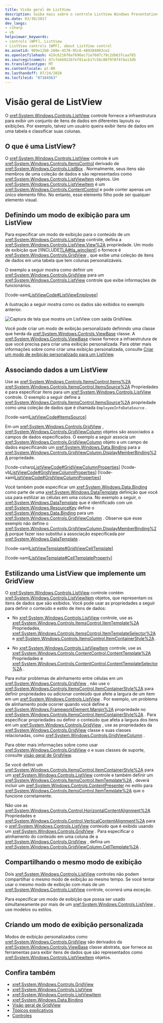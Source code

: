 ```yaml
---
title: Visão geral de ListView
description: Saiba mais sobre o controle ListView Windows Presentation Foundation, que fornece a infraestrutura para exibir itens de dados em diferentes layouts ou exibições.
ms.date: 03/30/2017
dev_langs:
- csharp
- vb
helpviewer_keywords:
- controls [WPF], ListView
- ListView controls [WPF], about ListView control
ms.assetid: 989e12b0-260e-4570-95c6-489284003ce2
ms.openlocfilehash: 419c6216f0af696ec71e7607c79c2db637caa785
ms.sourcegitcommit: 87cfeb69226fef01acb17c56c86f978f4f4a13db
ms.translationtype: MT
ms.contentlocale: pt-BR
ms.lasthandoff: 07/24/2020
ms.locfileid: "87164563"
---
```

# <a name="listview-overview"></a>Visão geral de ListView
O <xref:System.Windows.Controls.ListView> controle fornece a infraestrutura para exibir um conjunto de itens de dados em diferentes layouts ou exibições. Por exemplo, talvez um usuário queira exibir itens de dados em uma tabela e classificar suas colunas.  

<a name="WhatisaListView"></a>
## <a name="what-is-a-listview"></a>O que é uma ListView?  
 O <xref:System.Windows.Controls.ListView> controle é um <xref:System.Windows.Controls.ItemsControl> derivado de <xref:System.Windows.Controls.ListBox> . Normalmente, seus itens são membros de uma coleção de dados e são representados como <xref:System.Windows.Controls.ListViewItem> objetos. Um <xref:System.Windows.Controls.ListViewItem> é um <xref:System.Windows.Controls.ContentControl> e pode conter apenas um único elemento filho. No entanto, esse elemento filho pode ser qualquer elemento visual.  
  
<a name="DefiningaListViewView"></a>
## <a name="defining-a-view-mode-for-a-listview"></a>Definindo um modo de exibição para um ListView  
 Para especificar um modo de exibição para o conteúdo de um <xref:System.Windows.Controls.ListView> controle, defina a <xref:System.Windows.Controls.ListView.View%2A> propriedade. Um modo de exibição que [!INCLUDE[TLA#tla_winclient](../../../../includes/tlasharptla-winclient-md.md)] o fornece é <xref:System.Windows.Controls.GridView> , que exibe uma coleção de itens de dados em uma tabela que tem colunas personalizáveis.  
  
 O exemplo a seguir mostra como definir um <xref:System.Windows.Controls.GridView> para um <xref:System.Windows.Controls.ListView> controle que exibe informações de funcionários.  
  
 [!code-xaml[ListViewCode#ListViewEmployee](~/samples/snippets/csharp/VS_Snippets_Wpf/ListViewCode/CSharp/Window1.xaml#listviewemployee)]  
  
 A ilustração a seguir mostra como os dados são exibidos no exemplo anterior.  
  
 ![Captura de tela que mostra um ListView com saída GridView.](./media/gridview-overview/listview-gridview-output.jpg)  
  
 Você pode criar um modo de exibição personalizado definindo uma classe que herda da <xref:System.Windows.Controls.ViewBase> classe. A <xref:System.Windows.Controls.ViewBase> classe fornece a infraestrutura de que você precisa para criar uma exibição personalizada. Para obter mais informações sobre como criar uma exibição personalizada, consulte [Criar um modo de exibição personalizado para um ListView](how-to-create-a-custom-view-mode-for-a-listview.md).  
  
<a name="BindingDatatoaListView"></a>
## <a name="binding-data-to-a-listview"></a>Associando dados a um ListView  
 Use as <xref:System.Windows.Controls.ItemsControl.Items%2A> <xref:System.Windows.Controls.ItemsControl.ItemsSource%2A> Propriedades e para especificar itens para um <xref:System.Windows.Controls.ListView> controle. O exemplo a seguir define a <xref:System.Windows.Controls.ItemsControl.ItemsSource%2A> propriedade como uma coleção de dados que é chamada `EmployeeInfoDataSource` .  
  
 [!code-xaml[ListViewCode#ItemsSource](~/samples/snippets/csharp/VS_Snippets_Wpf/ListViewCode/CSharp/Window1.xaml#itemssource)]  
  
 Em um <xref:System.Windows.Controls.GridView> , <xref:System.Windows.Controls.GridViewColumn> objetos são associados a campos de dados especificados. O exemplo a seguir associa um <xref:System.Windows.Controls.GridViewColumn> objeto a um campo de dados especificando um <xref:System.Windows.Data.Binding> para a <xref:System.Windows.Controls.GridViewColumn.DisplayMemberBinding%2A> propriedade.  
  
 [!code-csharp[ListViewCode#GridViewColumnProperties](~/samples/snippets/csharp/VS_Snippets_Wpf/ListViewCode/CSharp/Window1.xaml.cs#gridviewcolumnproperties)]
 [!code-vb[ListViewCode#GridViewColumnProperties](~/samples/snippets/visualbasic/VS_Snippets_Wpf/ListViewCode/visualbasic/window1.xaml.vb#gridviewcolumnproperties)]
 [!code-xaml[ListViewCode#GridViewColumnProperties](~/samples/snippets/csharp/VS_Snippets_Wpf/ListViewCode/CSharp/Window1.xaml#gridviewcolumnproperties)]  
  
 Você também pode especificar um <xref:System.Windows.Data.Binding> como parte de uma <xref:System.Windows.DataTemplate> definição que você usa para estilizar as células em uma coluna. No exemplo a seguir, o <xref:System.Windows.DataTemplate> que é identificado com um <xref:System.Windows.ResourceKey> define o <xref:System.Windows.Data.Binding> para um <xref:System.Windows.Controls.GridViewColumn> . Observe que esse exemplo não define o <xref:System.Windows.Controls.GridViewColumn.DisplayMemberBinding%2A> porque fazer isso substitui a associação especificada por <xref:System.Windows.DataTemplate> .  
  
 [!code-xaml[ListViewTemplate#GridViewCellTemplate](~/samples/snippets/csharp/VS_Snippets_Wpf/ListViewTemplate/CS/window1.xaml#gridviewcelltemplate)]  
  
 [!code-xaml[ListViewTemplate#CellTemplateProperty](~/samples/snippets/csharp/VS_Snippets_Wpf/ListViewTemplate/CS/window1.xaml#celltemplateproperty)]  
  
<a name="StylingaListView"></a>
## <a name="styling-a-listview-that-implements-a-gridview"></a>Estilizando uma ListView que implemente um GridView  
 O <xref:System.Windows.Controls.ListView> controle contém <xref:System.Windows.Controls.ListViewItem> objetos, que representam os itens de dados que são exibidos. Você pode usar as propriedades a seguir para definir o conteúdo e estilo de itens de dados:  
  
- No <xref:System.Windows.Controls.ListView> controle, use as <xref:System.Windows.Controls.ItemsControl.ItemTemplate%2A> Propriedades, <xref:System.Windows.Controls.ItemsControl.ItemTemplateSelector%2A> e <xref:System.Windows.Controls.ItemsControl.ItemContainerStyle%2A> .  
  
- No <xref:System.Windows.Controls.ListViewItem> controle, use as <xref:System.Windows.Controls.ContentControl.ContentTemplate%2A> Propriedades e <xref:System.Windows.Controls.ContentControl.ContentTemplateSelector%2A> .  
  
 Para evitar problemas de alinhamento entre células em um <xref:System.Windows.Controls.GridView> , não use o <xref:System.Windows.Controls.ItemsControl.ItemContainerStyle%2A> para definir propriedades ou adicionar conteúdo que afete a largura de um item em um <xref:System.Windows.Controls.ListView> . Por exemplo, um problema de alinhamento pode ocorrer quando você define a <xref:System.Windows.FrameworkElement.Margin%2A> propriedade no <xref:System.Windows.Controls.ItemsControl.ItemContainerStyle%2A> . Para especificar propriedades ou definir o conteúdo que afeta a largura dos itens em um <xref:System.Windows.Controls.GridView> , use as propriedades da <xref:System.Windows.Controls.GridView> classe e suas classes relacionadas, como <xref:System.Windows.Controls.GridViewColumn> .  
  
 Para obter mais informações sobre como usar <xref:System.Windows.Controls.GridView> o e suas classes de suporte, consulte [visão geral de GridView](gridview-overview.md).  
  
 Se você definir um <xref:System.Windows.Controls.ItemsControl.ItemContainerStyle%2A> para um <xref:System.Windows.Controls.ListView> controle e também definir um <xref:System.Windows.Controls.ItemsControl.ItemTemplate%2A> , deverá incluir um <xref:System.Windows.Controls.ContentPresenter> no estilo para <xref:System.Windows.Controls.ItemsControl.ItemTemplate%2A> que o funcione corretamente.  
  
 Não use as <xref:System.Windows.Controls.Control.HorizontalContentAlignment%2A> Propriedades e <xref:System.Windows.Controls.Control.VerticalContentAlignment%2A> para o <xref:System.Windows.Controls.ListView> conteúdo que é exibido usando um <xref:System.Windows.Controls.GridView> . Para especificar o alinhamento do conteúdo em uma coluna de a <xref:System.Windows.Controls.GridView> , defina um <xref:System.Windows.Controls.GridViewColumn.CellTemplate%2A> .  
  
<a name="UsingtheSameViewMoreThanOnce"></a>
## <a name="sharing-the-same-view-mode"></a>Compartilhando o mesmo modo de exibição  
 Dois <xref:System.Windows.Controls.ListView> controles não podem compartilhar o mesmo modo de exibição ao mesmo tempo. Se você tentar usar o mesmo modo de exibição com mais de um <xref:System.Windows.Controls.ListView> controle, ocorrerá uma exceção.  
  
 Para especificar um modo de exibição que possa ser usado simultaneamente por mais de um <xref:System.Windows.Controls.ListView> , use modelos ou estilos.
  
<a name="CreatingaCustomView"></a>
## <a name="creating-a-custom-view-mode"></a>Criando um modo de exibição personalizada  
 Modos de exibição personalizados como <xref:System.Windows.Controls.GridView> são derivados da <xref:System.Windows.Controls.ViewBase> classe abstrata, que fornece as ferramentas para exibir itens de dados que são representados como <xref:System.Windows.Controls.ListViewItem> objetos.
  
## <a name="see-also"></a>Confira também

- <xref:System.Windows.Controls.GridView>
- <xref:System.Windows.Controls.ListView>
- <xref:System.Windows.Controls.ListViewItem>
- <xref:System.Windows.Data.Binding>
- [Visão geral de GridView](gridview-overview.md)
- [Tópicos explicativos](listview-how-to-topics.md)
- [Controles](../advanced/optimizing-performance-controls.md)
